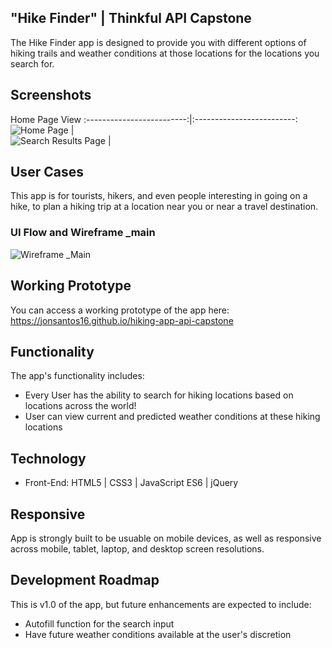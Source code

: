 ## "Hike Finder" | Thinkful API Capstone
The Hike Finder app is designed to provide you with different options of hiking trails and weather conditions at those locations for the locations you search for.

## Screenshots

Home Page View
:-------------------------:|:-------------------------:
![Home Page](https://github.com/jonsantos16/hiking-app-api-capstone/blob/master/Pictures/Screen%20Shot%202018-06-05%20at%201.20.58%20PM.png)  |  
![Search Results Page](https://github.com/jonsantos16/hiking-app-api-capstone/blob/master/Pictures/Screen%20Shot%202018-06-05%20at%201.22.02%20PM.png) |

## User Cases
This app is for tourists, hikers, and even people interesting in going on a hike, to plan a hiking trip at a location near you or near a travel destination. 

### UI Flow and Wireframe _main
![Wireframe _Main](https://github.com/jonsantos16/hiking-app-api-capstone/blob/master/Pictures/IMG_9365.jpg)

## Working Prototype
You can access a working prototype of the app here: https://jonsantos16.github.io/hiking-app-api-capstone

## Functionality
The app's functionality includes:
* Every User has the ability to search for hiking locations based on locations across the world!
* User can view current and predicted weather conditions at these hiking locations

## Technology
* Front-End: HTML5 | CSS3 | JavaScript ES6 | jQuery

## Responsive
App is strongly built to be usuable on mobile devices, as well as responsive across mobile, tablet, laptop, and desktop screen resolutions.

## Development Roadmap
This is v1.0 of the app, but future enhancements are expected to include:
* Autofill function for the search input
* Have future weather conditions available at the user's discretion
